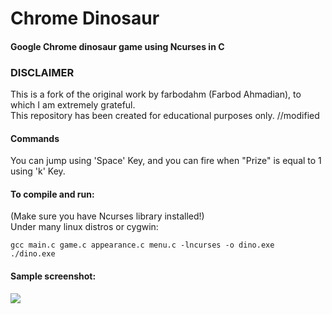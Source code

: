 # Chrome Dinosaur
#### Google Chrome dinosaur game using Ncurses in C

### DISCLAIMER

This is a fork of the original work by farbodahm (Farbod Ahmadian), to which I am extremely grateful.\
This repository has been created for educational purposes only.
//modified
#### Commands

You can jump using 'Space' Key, and you can fire when "Prize" is equal to 1 using 'k' Key.

#### To compile and run:

(Make sure you have Ncurses library installed!)\
Under many linux distros or cygwin:
```shell
gcc main.c game.c appearance.c menu.c -lncurses -o dino.exe
./dino.exe
```

#### Sample screenshot:
![](Images/1.png)
